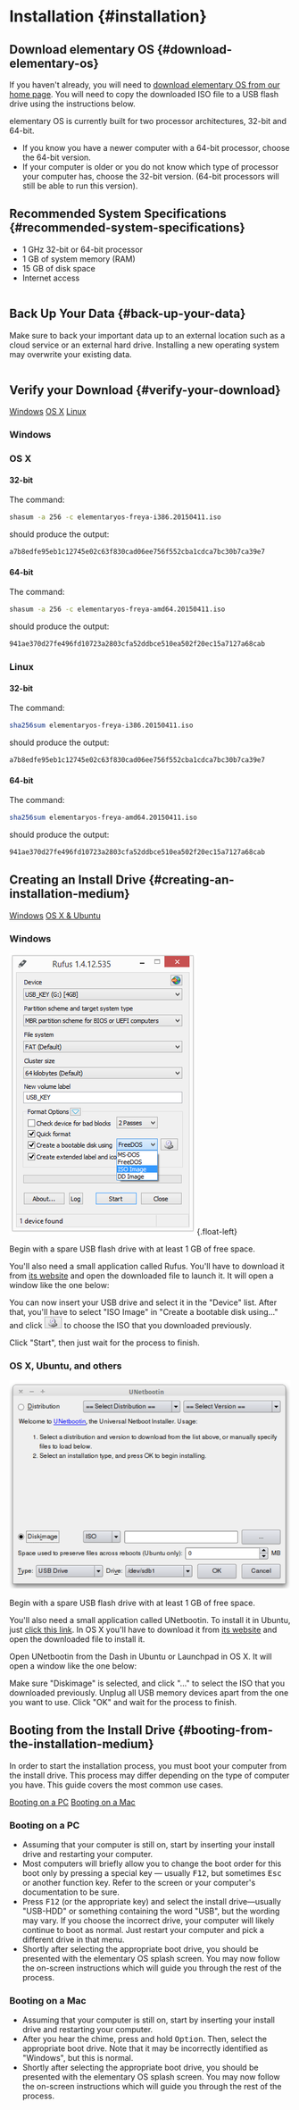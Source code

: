 # Installation {#installation}

## Download elementary OS {#download-elementary-os}

If you haven't already, you will need to <a href="/" target="_blank">download elementary OS from our home page</a>. You will need to copy the downloaded ISO file to a USB flash drive using the instructions below.

elementary OS is currently built for two processor architectures, 32-bit and 64-bit.

* If you know you have a newer computer with a 64-bit processor, choose the 64-bit version.
* If your computer is older or you do not know which type of processor your computer has, choose the 32-bit version. (64-bit processors will still be able to run this version).

## Recommended System Specifications {#recommended-system-specifications}

* 1 GHz 32-bit or 64-bit processor
* 1 GB of system memory (RAM)
* 15 GB of disk space
* Internet access

<div class="row alert warning" markdown="1">
<div class="column alert">
<div class="icon">
<i class="warning fa fa-warning"></i>
</div>
<div class="icon-text" markdown="1">

## Back Up Your Data {#back-up-your-data}

Make sure to back your important data up to an external location such as a cloud service or an external hard drive. Installing a new operating system may overwrite your existing data.

</div>
</div>
</div>

## Verify your Download {#verify-your-download}

<div class="verifying-your-download-choices-container text-center">
<div id="verifying-your-download-choices" class="column linked">
<a class="button verifying-your-download-on-windows" href="#verifying-your-download-on-windows">Windows</a>
<a class="button verifying-your-download-on-os-x" href="#verifying-your-download-on-os-x">OS X</a>
<a class="button verifying-your-download-on-linux" href="#verifying-your-download-on-linux">Linux</a>
</div>
</div>

<div class="verifying-your-download-slide-container" markdown="1">

<div id="verifying-your-download-on-windows" class="slide" markdown="1">

### Windows
<!-- TODO These don't work natively on Windows

#### 32-bit
The command:
`sha256sum elementaryos-freya-i386.20150411.iso`
should produce the output:
`a7b8edfe95eb1c12745e02c63f830cad06ee756f552cba1cdca7bc30b7ca39e7`

#### 64-bit

The command:
`sha256sum elementaryos-freya-amd64.20150411.iso`
should produce the output:
`941ae370d27fe496fd10723a2803cfa52ddbce510ea502f20ec15a7127a68cab`
-->

</div>

<div id="verifying-your-download-on-os-x" class="slide" markdown="1">

### OS X

#### 32-bit

The command:

```bash
shasum -a 256 -c elementaryos-freya-i386.20150411.iso
```

should produce the output:

```bash
a7b8edfe95eb1c12745e02c63f830cad06ee756f552cba1cdca7bc30b7ca39e7
```

#### 64-bit

The command:

```bash
shasum -a 256 -c elementaryos-freya-amd64.20150411.iso
```

should produce the output:

```bash
941ae370d27fe496fd10723a2803cfa52ddbce510ea502f20ec15a7127a68cab
```

</div>

<div id="verifying-your-download-on-linux" class="slide" markdown="1">

### Linux

#### 32-bit
The command:

```bash
sha256sum elementaryos-freya-i386.20150411.iso
```

should produce the output:

```bash
a7b8edfe95eb1c12745e02c63f830cad06ee756f552cba1cdca7bc30b7ca39e7
```

#### 64-bit

The command:

```bash
sha256sum elementaryos-freya-amd64.20150411.iso
```

should produce the output:

```bash
941ae370d27fe496fd10723a2803cfa52ddbce510ea502f20ec15a7127a68cab
```

</div>

</div>

## Creating an Install Drive {#creating-an-installation-medium}

<div class="creating-a-usb-choices-container text-center">
<div id="creating-a-usb-choices" class="column linked">
<a class="button creating-a-usb-on-windows" href="#creating-a-usb-on-windows">Windows</a>
<a class="button creating-a-usb-on-others" href="#creating-a-usb-on-others">OS X &amp; Ubuntu</a>
</div>
</div>

<div class="creating-a-usb-choices-slide-container" markdown="1">

<div id="creating-a-usb-on-windows" class="slide" markdown="1">

### Windows

![Rufus - select ISO](images/docs/installation/rufus_select_iso.png){.float-left}

Begin with a spare USB flash drive with at least 1 GB of free space.

You'll also need a small application called Rufus. You'll have to download it from <a href="https://rufus.akeo.ie/" target="_blank">its website</a> and open the downloaded file to launch it. It will open a window like the one below:

You can now insert your USB drive and select it in the "Device" list. After that, you'll have to select "ISO Image" in "Create a bootable disk using..." and click
![the disk icon](images/docs/installation/rufus_disk_icon.png) to choose the ISO that you downloaded previously.

Click "Start", then just wait for the process to finish.

</div>

<div id="creating-a-usb-on-others" class="slide" markdown="1">

### OS X, Ubuntu, and others

![UNetbootin](images/docs/installation/unetbootin.png)

Begin with a spare USB flash drive with at least 1 GB of free space.

You'll also need a small application called UNetbootin. To install it in Ubuntu, just <a href="http://appnr.com/install/unetbootin">click this link</a>. In OS X you'll have to download it from <a href="http://unetbootin.sourceforge.net/" target="_blank">its website</a> and open the downloaded file to install it.

Open UNetbootin from the Dash in Ubuntu or Launchpad in OS X. It will open a window like the one below:

Make sure "Diskimage" is selected, and click "&#8230;" to select the ISO that you downloaded previously. Unplug all USB memory devices apart from the one you want to use. Click "OK" and wait for the process to finish.

</div>

</div>

## Booting from the Install Drive {#booting-from-the-installation-medium}

In order to start the installation process, you must boot your computer from the install drive. This process may differ depending on the type of computer you have. This guide covers the most common use cases.

<div class="booting-choices-container text-center">
<div id="booting-choices" class="column linked">
<a class="button booting-on-a-pc" href="#booting-on-a-pc">Booting on a PC</a>
<a class="button booting-on-a-mac" href="#booting-on-a-mac">Booting on a Mac</a>
</div>
</div>

<div class="booting-choices-slide-container" markdown="1">

<div id="booting-on-a-pc" class="slide" markdown="1">

### Booting on a PC

* Assuming that your computer is still on, start by inserting your install drive and restarting your computer.
* Most computers will briefly allow you to change the boot order for this boot only by pressing a special key — usually <kbd>F12</kbd>, but sometimes <kbd>Esc</kbd> or another function key. Refer to the screen or your computer's documentation to be sure.
* Press <kbd>F12</kbd> (or the appropriate key) and select the install drive&mdash;usually "USB-HDD" or something containing the word "USB", but the wording may vary. If you choose the incorrect drive, your computer will likely continue to boot as normal. Just restart your computer and pick a different drive in that menu.
* Shortly after selecting the appropriate boot drive, you should be presented with the elementary OS splash screen. You may now follow the on-screen instructions which will guide you through the rest of the process.

</div>

<div id="booting-on-a-mac" class="slide" markdown="1">

### Booting on a Mac

* Assuming that your computer is still on, start by inserting your install drive and restarting your computer.
* After you hear the chime, press and hold <kbd>Option</kbd>. Then, select the appropriate boot drive. Note that it may be incorrectly identified as "Windows", but this is normal.
* Shortly after selecting the appropriate boot drive, you should be presented with the elementary OS splash screen. You may now follow the on-screen instructions which will guide you through the rest of the process.

</div>

</div>

<!--[if lt IE 10]><script type="text/javascript" src="https://cdn.jsdelivr.net/g/classlist"></script><![endif]-->
<script type="text/javascript" src="scripts/slider.js"></script>
<script type="text/javascript" src="scripts/docs/installation.js"></script>

